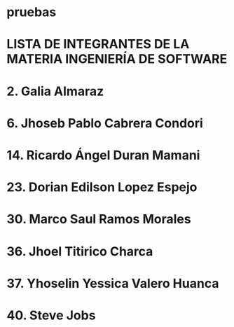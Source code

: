 # pruebas
# LISTA DE INTEGRANTES DE LA MATERIA INGENIERÍA DE SOFTWARE
# 2. Galia Almaraz
# 6. Jhoseb Pablo Cabrera Condori
# 14. Ricardo Ángel Duran Mamani
# 23. Dorian Edilson Lopez Espejo
# 30. Marco Saul Ramos Morales
# 36. Jhoel Titirico Charca
# 37. Yhoselin Yessica Valero Huanca

# 40. Steve Jobs





